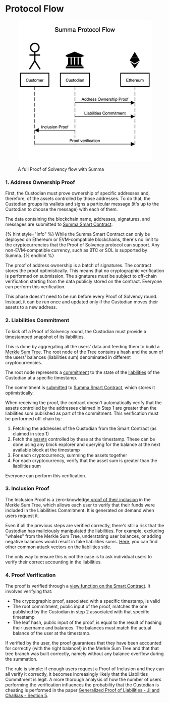 # Protocol Flow

<figure><img src="../.gitbook/assets/Summa_protocol_flow.png" alt=""><figcaption><p>A full Proof of Solvency flow with Summa</p></figcaption></figure>

### 1. Address Ownership Proof

First, the Custodian must prove ownership of specific addresses and, therefore, of the assets controlled by those addresses. To do that, the Custodian groups its wallets and signs a particular message (it's up to the Custodian to choose the message) with each of them.&#x20;

The data containing the blockchain name, addresses, signatures, and messages are submitted to [Summa Smart Contract](../smart-contract/summa.sol/).&#x20;

{% hint style="info" %}
While the Summa Smart Contract can only be deployed on Ethereum or EVM-compatible blockchains, there's no limit to the cryptocurrencies that the Proof of Solvency protocol can support. Any non-EVM-compatible currency, such as BTC or SOL is supported by Summa.
{% endhint %}

The proof of address ownership is a batch of signatures. The contract stores the proof optimistically. This means that no cryptographic verification is performed on submission. The signatures must be subject to off-chain verification starting from the data publicly stored on the contract. Everyone can perform this verification.

This phase doesn't need to be run before every Proof of Solvency round. Instead, it can be run once and updated only if the Custodian moves their assets to a new address.

### 2. Liabilities Commitment

To kick off a Proof of Solvency round, the Custodian must provide a timestamped snapshot of its liabilities.&#x20;

This is done by aggregating all the users' data and feeding them to build a [Merkle Sum Tree](../cryptographic-primitives/merkle-sum-tree.md). The root node of the Tree contains a hash and the sum of the users' balances (liabilities sum) denominated in different cryptocurrencies.

The root node represents a [commitment](../cryptographic-primitives/commitments.md) to the state of the [liabilities](../#liabilities) of the Custodian at a specific timestamp.&#x20;

The commitment is [submitted](../smart-contract/summa.sol/solidity-api.md#submitcommitment) to [Summa Smart Contract](../smart-contract/summa.sol/), which stores it optimistically.&#x20;

When receiving the proof, the contract doesn't automatically verify that the assets controlled by the addresses claimed in Step 1 are greater than the liabilities sum published as part of the commitment. This verification must be performed off-chain by:

1. Fetching the addresses of the Custodian from the Smart Contract (as claimed in step 1)&#x20;
2. Fetch the [assets](../#assets) controlled by these at the timestamp. These can be done using any block explorer and querying for the balance at the next available block at the timestamp
3. For each cryptocurrency, summing the assets together&#x20;
4. For each cryptocurrency, verify that the asset sum is greater than the liabilities sum

Everyone can perform this verification.&#x20;

### 3. Inclusion Proof

The Inclusion Proof is a zero-knowledge[ proof of their inclusion](../circuits/merkle-sum-tree-inclusion.md) in the Merkle Sum Tree, which allows each user to verify that their funds were included in the Liabilities Commitment. It is generated on demand when users request it.

Even if all the previous steps are verified correctly, there's still a risk that the Custodian has maliciously manipulated the liabilities. For example, excluding "whales" from the Merkle Sum Tree, understating user balances, or adding negative balances would result in fake liabilities sums. [Here](https://hackmd.io/j85xBCYZRjWVI0eeXWudwA#Proof-of-Liabilities-PoL), you can find other common attack vectors on the liabilities side.

The only way to ensure this is not the case is to ask individual users to verify their correct accounting in the liabilities.

### 4. Proof Verification

The proof is verified through a [view function on the Smart Contract](../smart-contract/summa.sol/solidity-api.md#verifyinclusionproof). It involves verifying that:

* The cryptographic proof, associated with a specific timestamp, is valid&#x20;
* The root commitment, public input of the proof, matches the one published by the Custodian in step 2 associated with that specific timestamp
* The leaf hash, public input of the proof, is equal to the result of hashing their username and balances. The balances must match the actual balance of the user at the timestamp.

If verified by the user, the proof guarantees that they have been accounted for correctly (with the right balance!) in the Merkle Sum Tree and that that tree branch was built correctly, namely without any balance overflow during the summation.

The rule is simple: if enough users request a Proof of Inclusion and they can all verify it correctly, it becomes increasingly likely that the Liabilities Commitment is legit. A more thorough analysis of how the number of users performing the verification influences the probability that the Custodian is cheating is performed in the paper [Generalized Proof of Liabilities - Ji and Chalkias - Section 5](https://eprint.iacr.org/2021/1350.pdf).
